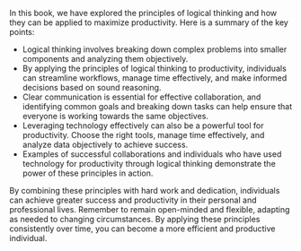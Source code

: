 
In this book, we have explored the principles of logical thinking and how they can be applied to maximize productivity. Here is a summary of the key points:

* Logical thinking involves breaking down complex problems into smaller components and analyzing them objectively.
* By applying the principles of logical thinking to productivity, individuals can streamline workflows, manage time effectively, and make informed decisions based on sound reasoning.
* Clear communication is essential for effective collaboration, and identifying common goals and breaking down tasks can help ensure that everyone is working towards the same objectives.
* Leveraging technology effectively can also be a powerful tool for productivity. Choose the right tools, manage time effectively, and analyze data objectively to achieve success.
* Examples of successful collaborations and individuals who have used technology for productivity through logical thinking demonstrate the power of these principles in action.

By combining these principles with hard work and dedication, individuals can achieve greater success and productivity in their personal and professional lives. Remember to remain open-minded and flexible, adapting as needed to changing circumstances. By applying these principles consistently over time, you can become a more efficient and productive individual.
